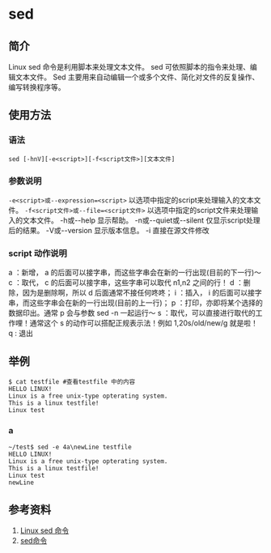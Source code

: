 # sed

## 简介

Linux sed 命令是利用脚本来处理文本文件。
sed 可依照脚本的指令来处理、编辑文本文件。
Sed 主要用来自动编辑一个或多个文件、简化对文件的反复操作、编写转换程序等。

## 使用方法

### 语法

`sed [-hnV][-e<script>][-f<script文件>][文本文件]`

### 参数说明

`-e<script>或--expression=<script>` 以选项中指定的script来处理输入的文本文件。
`-f<script文件>或--file=<script文件>` 以选项中指定的script文件来处理输入的文本文件。
-h或--help 显示帮助。
-n或--quiet或--silent 仅显示script处理后的结果。
-V或--version 显示版本信息。
-i 直接在源文件修改

### script 动作说明

a ：新增， a 的后面可以接字串，而这些字串会在新的一行出现(目前的下一行)～
c ：取代， c 的后面可以接字串，这些字串可以取代 n1,n2 之间的行！
d ：删除，因为是删除啊，所以 d 后面通常不接任何咚咚；
i ：插入， i 的后面可以接字串，而这些字串会在新的一行出现(目前的上一行)；
p ：打印，亦即将某个选择的数据印出。通常 p 会与参数 sed -n 一起运行～
s ：取代，可以直接进行取代的工作哩！通常这个 s 的动作可以搭配正规表示法！例如 1,20s/old/new/g 就是啦！
q : 退出

## 举例

```shell
$ cat testfile #查看testfile 中的内容  
HELLO LINUX!  
Linux is a free unix-type opterating system.  
This is a linux testfile!  
Linux test
```

### a

```shell
~/test$ sed -e 4a\newLine testfile
HELLO LINUX!
Linux is a free unix-type opterating system.
This is a linux testfile!
Linux test
newLine
```

## 参考资料

1. [Linux sed 命令](https://www.runoob.com/linux/linux-comm-sed.html)
2. [sed命令](https://man.linuxde.net/sed)
